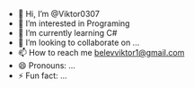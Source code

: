 - 👋 Hi, I’m @Viktor0307
- 👀 I’m interested in Programing
- 🌱 I’m currently learning C#
- 💞️ I’m looking to collaborate on ...
- 📫 How to reach me belevviktor1@gmail.com
- 😄 Pronouns: ...
- ⚡ Fun fact: ...

<!---
Viktor0307/Viktor0307 is a ✨ special ✨ repository because its `README.md` (this file) appears on your GitHub profile.
You can click the Preview link to take a look at your changes.
--->
